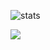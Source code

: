 ![stats](https://github-readme-stats.vercel.app/api?username=ExtReMLapin&show_icons=true&theme=radical&include_all_commits=true)

![](https://komarev.com/ghpvc/?username=ExtReMLapin)
 
